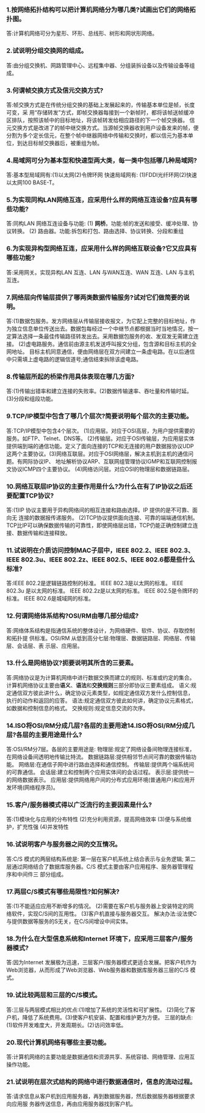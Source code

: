 ### 1.按网络拓扑结构可以把计算机网络分为哪几类?试画出它们的网络拓扑图。
答:计算机网络可分为星形、环形、总线形、树形和网状形网络。

### 2.试说明分组交换网的组成。 
答:由分组交换机、网路管理中心、远程集中器、分组装拆设备以及传输设备等组成。 

### 3.何谓帧交换方式及信元交换方式?
答:帧交换方式是在传统分组交换的基础上发展起来的，传输基本单位是帧，长度可变，采 用“存储转发”方式，即帧交换器每接到一个新帧时，都将该帧送帧缓冲区排队，按照该帧中的目标地址，将该帧转发给相应路径的下一个帧交换器。 信元交换方式是改进了的帧中继交换方式。当源帧交换器收到用户设备发来的帧，便分割为多个定长信元，在整个帧中继器网络中传输和交换时，都以信元为基本单位，到达目标帧交换器后，被重组为帧。

### 4.局域网可分为基本型和快速型两大类，每一类中包括哪几种局域网? 
答:基本型局域网有:(1)以太网(2)令牌环网
快速局域网有: (1)FDDI光纤环网(2)快速以太网100 BASE-T。

### 5.为实现同构LAN网络互连，应采用什么样的网络互连设备?应具有哪些功能? 
答:同构LAN 网络互连设备与功能:
(1) **网桥**。功能:帧的发送和接受、缓冲处理、协议转换。
(2) 路由器。功能:拆包和打包、路由选择、协议转换、分段和重组

### 6.为实现异构型网络互连，应采用什么样的网络互联设备?它又应具有哪些功能? 
答:采用网关。实现异构LAN 互连、LAN 与WAN互连、WAN 互连、LAN 与主机互连。

### 7.网络层向传输层提供了哪两类数据传输服务?试对它们做简要的说明。 
答:(1)数据包服务。发方网络层从传输层接收报文，为它配上完整的目标地址，作为独立信息单位传送出去。数据包每经过一个中继节点都根据当时当地情况，按一定算法选择一条最佳传输路径转发出去。采用数据包服务的收、发双发无需建立连接。 (2)虚电路服务。通信前由源主机发送呼叫报文分组，包含源和目标主机的全网地址。 目标主机同意通信，便由网络层在双方间建立一条虚电路。在以后通信中只需填上虚电路的逻辑信道号;通信结束拆除该虚电路。

### 8.传输层所起的桥梁作用具体表现在哪几方面? 
答:(1)传输出错率和建立连接的失败率。(2)数据传输速率、吞吐量和传输时延。 (3)分段和组段功能。

### 9.TCP/IP模型中包含了哪几个层次?简要说明每个层次的主要功能。 
答:TCP/IP模型中包含4个层次。 (1)应用层。对应于OSI高层，为用户提供需要的服务。如FTP、Telnet、DNS等。 (2)传输层。对应于OSI传输层，为应用层实体提供端到端的通信功能。定义了面向连接的TCP和无连接的用户数据报协议UDP这两个主要协议。(3)网络互联层。对应于OSI网络层，解决主机到主机的通信问题。有网际协议IP、 地址解析协议ARP、互联网组管理协议IGMP和互联网控制报文协议ICMP四个主要协议。 (4)网络访问层。对应OSI的物理层和数据链路层。

### 10.网络互联层IP协议的主要作用是什么?为什么在有了IP协议之后还要配置TCP协议? 
答:(1)IP 协议主要用于异构网络间的相互连接和路由选择。IP 提供的是不可靠、面向无 连接的数据报传递服务。 
(2)TCP协议提供面向连接、可靠的端端通信机制。TCP比IP可以确保数据传输的可靠性，即使网络层出错，TCP仍能正确控制建立连接、数据传输和连接释放。

### 11.试说明在介质访问控制MAC子层中，IEEE 802.2、IEEE 802.3、IEEE 802.3u、IEEE 802.2z、IEEE 802.5、IEEE 802.6都是些什么标准?
答:IEEE 802.2是逻辑链路控制的标准。 IEEE 802.3是以太网的标准。
IEEE 802.3u 是以太网的标准。 IEEE 802.2z是以太网的标准。
IEEE 802.5是令牌环的标准。 IEEE 802.6是城域网的标准。

### 12.何谓网络体系结构?OSI/RM由哪几部分组成? 
答:网络体系结构是指通信系统的整体设计，为网络硬件、软件、协议、存取控制和拓扑提 供标准。OSI/RM 从低到高分七层:物理层、数据链路层、网络层、传输层、会话层、表 示层、应用层。

### 13.什么是网络协议?扼要说明其所含的三要素。 
答:网络协议是为计算机网络中进行数据交换而建立的规则、标准或约定的集合。 计算机网络协议主要由**语义**、**语法**和**交换规则**三部分即协议三要素组成。 
语义:规定通信双方彼此讲什么，确定协议元素类型，如规定通信双方发什么控制信息， 执行的动作和返回的应答。
语法:规定通信双方彼此如何讲，确定协议元素格式，如数据和控制信息的格式。 
交换规则:规定信息交流的次序。

### 14.ISO将OSI/RM分成几层?各层的主要用途14.ISO将OSI/RM分成几层?各层的主要用途是什么? 
答:OSI/RM分7层。各层的主要用途是: 
物理层:规定了网络设备间物理连接标准，在网络设备间透明地传输比特流。 
数据链路层:提供相邻节点间可靠的数据传输功能。 
网络层:在通信子网中进行路由选择和通信控制。 
传输层:提供两个端系统间的可靠通信。 
会话层:建立和控制两个应用实体间的会话过程。
表示层:提供统一的网络数据表示。 
应用层:提供网络用户间的分布式应用环境(普通用户)和应用开发环境(网络程序员)。

### 15.客户/服务器模式得以广泛流行的主要因素是什么? 
答:(1)模块化与应用的分布特性 (2)充分利用资源，提高网络效率 (3)便与系统维护，扩充性强 (4)并发特性

### 16.试说明客户与服务器之间的交互情况。
答:C/S 模式的两层结构系统是:
第一层在客户机系统上结合表示与业务逻辑;
第二层通过网络结合了数据库服务器。C/S 模式主要由客户应用程序、服务器管理程序和中间件三 部分组成。

### 17.两层C/S模式有哪些局限性?如何解决?
答:(1)不能适应应用不断增多的情况。 
(2)需要在客户机与服务器上安装特定的网络软件，实现C/S间的互用性。 
(3)客户机直接与服务器交互。
解决办法:设法使C 与提供数据等服务的S无关，在C/S间增设中间实体。

### 18.为什么在大型信息系统和Internet 环境下，应采用三层客户/服务器模式? 
答:因为Internet 发展极为迅速，三层客户/服务器模式更适合发展。把客户机作为Web浏览器，从而形成了Web浏览器、Web服务器和数据库服务器三层的C/S 模式。 

### 19.试比较两层和三层的C/S模式。 
答:三层与两层模式相比的优点:(1)增加了系统的灵活性和可扩展性。 (2)简化了客户机，降低了系统费用。(3)使客户机安装、配置和维护更为方便。 
三层的缺点:(1)软件开发难度大，开发周期长。(2)访问效率低。

### 20.现代计算机网络有哪些主要功能。 
答:计算机网络的主要功能是数据通信和资源共享、系统容错、网络管理、应用互操作功能。

### 21.试说明在层次式结构的网络中进行数据通信时，信息的流动过程。 
答:请求信息从客户机到应用服务器，再到数据服务器，然后数据服务器根据要求向应用服 务器传送信息，再由应用服务器找到客户机。